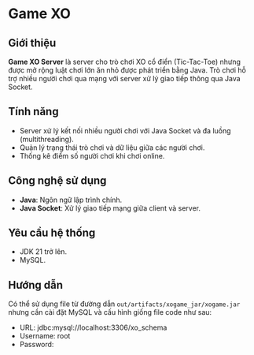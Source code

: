 # Game XO

## Giới thiệu
**Game XO Server** là server cho trò chơi XO cổ điển (Tic-Tac-Toe) nhưng được mở rộng luật chơi lớn ăn nhỏ được phát triển bằng Java. Trò chơi hỗ trợ nhiều người chơi qua mạng với server xử lý giao tiếp thông qua Java Socket.

## Tính năng
- Server xử lý kết nối nhiều người chơi với Java Socket và đa luồng (multithreading).
- Quản lý trạng thái trò chơi và dữ liệu giữa các người chơi.
- Thống kê điểm số người chơi khi chơi online.

## Công nghệ sử dụng
- **Java**: Ngôn ngữ lập trình chính.
- **Java Socket**: Xử lý giao tiếp mạng giữa client và server.

## Yêu cầu hệ thống
- JDK 21 trở lên.
- MySQL.

## Hướng dẫn 

Có thể sử dụng file từ đường dẫn `out/artifacts/xogame_jar/xogame.jar` nhưng cần cài đặt MySQL và cấu hình giống file code như sau:
- URL: jdbc:mysql://localhost:3306/xo_schema
- Username: root
- Password: 

